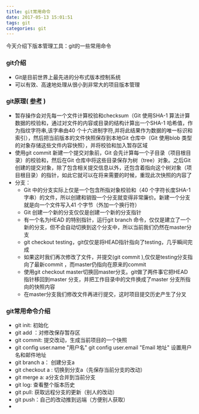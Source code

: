 ```yaml
---
title: git常用命令
date: 2017-05-13 15:01:51
tags: git
categories: git
---
```

今天介绍下版本管理工具：git的一些常用命令

### git介绍
- Git是目前世界上最先进的分布式版本控制系统
- 可以有效、高速地处理从很小到非常大的项目版本管理

### git原理( [参考](https://blog.csdn.net/qq360694660/article/details/80256367) )
- 暂存操作会对先每一个文件计算校验和checksum（Git 使用SHA-1 算法计算数据的校验和，通过对文件的内容或目录的结构计算出一个SHA-1 哈希值，作为指纹字符串,该字串由40 个十六进制字符,并将此结果作为数据的唯一标识和索引），然后把当前版本的文件快照保存到本地Git 仓库中（Git 使用blob 类型的对象存储这些文件内容快照），并将校验和加入暂存区域
- 使用git commit 新建一个提交对象前，Git 会先计算每一个子目录（项目根目录）的校验和，然后在Git 仓库中将这些目录保存为树（tree）对象。之后Git 创建的提交对象，除了包含相关提交信息以外，还包含着指向这个树对象（项目根目录）的指针，如此它就可以在将来需要的时候，重现此次快照的内容了
- 分支：
  - Git 中的分支实际上仅是一个包含所指对象校验和（40 个字符长度SHA-1 字串）的文件，所以创建和销毁一个分支就变得非常廉价。新建一个分支就是向一个文件写入41 个字节（外加一个换行符）
  - Git 创建一个新的分支仅仅是创建一个新的分支指针
  - 有一个名为HEAD 的特别指针，运行git branch 命令，仅仅是建立了一个新的分支，但不会自动切换到这个分支中，所以当前我们仍然在master分支
  - git checkout testing，git仅仅是将HEAD指针指向了testing，几乎瞬间完成
  - 如果这时我们再次修改了文件，并提交(git commit ),仅仅是testing分支指向了最新commit ，而master仍指向在原来的commit
  - 使用git checkout master切换回master分支。git做了两件事它把HEAD 指针移回到master 分支，并把工作目录中的文件换成了master 分支所指向的快照内容
  - 在master分支我们修改文件再进行提交，这时项目提交历史产生了分叉

### git常用命令介绍
- git init: 初始化
- git add ：对修改保存暂存区
- git commit: 提交改动，生成当前项目的一个快照
- git config user.name "用户名"    git config user.email "Email 地址" 设置用户名和邮件地址
- git branch a： 创建分支a
- git checkout a : 切换到分支a（先保存当前分支的改动）
- git merge a: a分支合并到当前分支
- git log: 查看整个版本历史
- git pull: 获取远程分支的更新（别人的改动）
- git push：自己的改动推到远端（方便别人获取）
-
